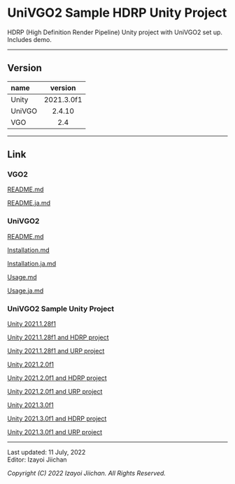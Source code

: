 # UniVGO2 Sample HDRP Unity Project

HDRP (High Definition Render Pipeline) Unity project with UniVGO2 set up. Includes demo.

___
## Version

|name|version|
|:--|:--:|
|Unity|2021.3.0f1|
|UniVGO|2.4.10|
|VGO|2.4|

___
## Link

### VGO2

[README.md](https://github.com/izayoijiichan/VGO2/blob/main/README.md)

[README.ja.md](https://github.com/izayoijiichan/VGO2/blob/main/README.ja.md)

### UniVGO2

[README.md](https://github.com/izayoijiichan/VGO2/blob/main/UniVgo2/README.md)

[Installation.md](https://github.com/izayoijiichan/VGO2/blob/main/Documentation~/UniVGO/Installation.md)

[Installation.ja.md](https://github.com/izayoijiichan/VGO2/blob/main/Documentation~/UniVGO/Installation.ja.md)

[Usage.md](https://github.com/izayoijiichan/VGO2/blob/main/Documentation~/UniVGO/Usage.md)

[Usage.ja.md](https://github.com/izayoijiichan/VGO2/blob/main/Documentation~/UniVGO/Usage.ja.md)

### UniVGO2 Sample Unity Project

[Unity 2021.1.28f1](https://github.com/izayoijiichan/univgo2.sample.unity2021.1.project)

[Unity 2021.1.28f1 and HDRP project](https://github.com/izayoijiichan/univgo2.sample.unity2021.1.hdrp.project)

[Unity 2021.1.28f1 and URP project](https://github.com/izayoijiichan/univgo2.sample.unity2021.1.urp.project)

[Unity 2021.2.0f1](https://github.com/izayoijiichan/univgo2.sample.unity2021.2.project)

[Unity 2021.2.0f1 and HDRP project](https://github.com/izayoijiichan/univgo2.sample.unity2021.2.hdrp.project)

[Unity 2021.2.0f1 and URP project](https://github.com/izayoijiichan/univgo2.sample.unity2021.2.urp.project)

[Unity 2021.3.0f1](https://github.com/izayoijiichan/univgo2.sample.unity2021.3.project)

[Unity 2021.3.0f1 and HDRP project](https://github.com/izayoijiichan/univgo2.sample.unity2021.3.hdrp.project)

[Unity 2021.3.0f1 and URP project](https://github.com/izayoijiichan/univgo2.sample.unity2021.3.urp.project)

___
Last updated: 11 July, 2022  
Editor: Izayoi Jiichan

*Copyright (C) 2022 Izayoi Jiichan. All Rights Reserved.*
